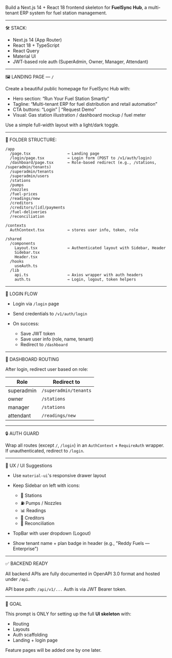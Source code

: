 Build a Next.js 14 + React 18 frontend skeleton for **FuelSync Hub**, a multi-tenant ERP system for fuel station management.

---

🛠 STACK:

* Next.js 14 (App Router)
* React 18 + TypeScript
* React Query
* Material UI
* JWT-based role auth (SuperAdmin, Owner, Manager, Attendant)

---

🖼️ LANDING PAGE — `/`

Create a beautiful public homepage for FuelSync Hub with:

* Hero section: “Run Your Fuel Station Smartly”
* Tagline: “Multi-tenant ERP for fuel distribution and retail automation”
* CTA buttons: “Login” | “Request Demo”
* Visual: Gas station illustration / dashboard mockup / fuel meter

Use a simple full-width layout with a light/dark toggle.

---

📂 FOLDER STRUCTURE:

```
/app
  /page.tsx                → Landing page
  /login/page.tsx          → Login form (POST to /v1/auth/login)
  /dashboard/page.tsx      → Role-based redirect (e.g., /stations, /superadmin/tenants)
  /superadmin/tenants
  /superadmin/users
  /stations
  /pumps
  /nozzles
  /fuel-prices
  /readings/new
  /creditors
  /creditors/[id]/payments
  /fuel-deliveries
  /reconciliation

/contexts
  AuthContext.tsx          → stores user info, token, role

/shared
  /components
    Layout.tsx             → Authenticated layout with Sidebar, Header
    Sidebar.tsx
    Header.tsx
  /hooks
    useAuth.ts
  /lib
    api.ts                 → Axios wrapper with auth headers
    auth.ts                → Login, logout, token helpers
```

---

🔐 LOGIN FLOW

* Login via `/login` page
* Send credentials to `/v1/auth/login`
* On success:

  * Save JWT token
  * Save user info (role, name, tenant)
  * Redirect to `/dashboard`

---

🧭 DASHBOARD ROUTING

After login, redirect user based on role:

| Role       | Redirect to           |
| ---------- | --------------------- |
| superadmin | `/superadmin/tenants` |
| owner      | `/stations`           |
| manager    | `/stations`           |
| attendant  | `/readings/new`       |

---

🔒 AUTH GUARD

Wrap all routes (except `/`, `/login`) in an `AuthContext` + `RequireAuth` wrapper. If unauthenticated, redirect to `/login`.

---

🧠 UX / UI Suggestions

* Use `material-ui`'s responsive drawer layout
* Keep Sidebar on left with icons:

  * 📂 Stations
  * ⛽ Pumps / Nozzles
  * 📊 Readings
  * 💸 Creditors
  * 🧾 Reconciliation
* TopBar with user dropdown (Logout)
* Show tenant name + plan badge in header (e.g., "Reddy Fuels — Enterprise")

---

✅ BACKEND READY

All backend APIs are fully documented in OpenAPI 3.0 format and hosted under `/api`.

API base path: `/api/v1/...`
Auth is via JWT Bearer token.

---

🌟 GOAL

This prompt is ONLY for setting up the full **UI skeleton** with:

* Routing
* Layouts
* Auth scaffolding
* Landing + login page

Feature pages will be added one by one later.
